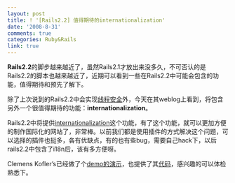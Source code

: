 ```yaml
---
layout: post
title: ! '[Rails2.2] 值得期待的internationalization'
date: '2008-8-31'
comments: true
categories: Ruby&Rails
link: true
---
```

<strong>Rails2.2</strong>的脚步越来越近了，虽然Rails2.1才放出来没多久，不可否认的是Rails2.2的脚本也越来越近了，近期可以看到一些在Rails2.2中可能会包含的功能，值得期待和预先了解下。

除了上次说到的Rails2.2中会实现<a href="http://weblog.rubyonrails.org/2008/8/16/josh-peek-officially-joins-the-rails-core">线程安全</a>外，今天在其weblog上看到，将包含另外一个很值得期待的功能：<strong>internationalization</strong>。

Rails2.2中将提供<a href="http://weblog.rubyonrails.org/2008/8/27/demo-of-rails-2-2-internationalization">internationalization</a>这个功能，有了这个功能，就可以更加方便的制作国际化的网站了，非常棒。以前我们都是使用插件的方式解决这个问题，可以选择的插件也挺多，各有优缺点，有的也有些bug，需要自己hack下，以后rails2.2中包含了i18n后，该有多方便呀。

Clemens Kofler’s已经做了个<a href="http://i18n-demo.phusion.nl/pages/setup">demo的演示</a>，也提供了其<a href="http://github.com/karmi/rails_i18n_demo_app/tree/master">代码</a>，感兴趣的可以体检熟悉下。
